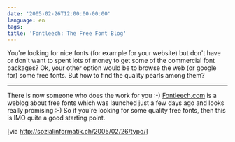 ```yaml
---
date: '2005-02-26T12:00:00-00:00'
language: en
tags:
title: 'Fontleech: The Free Font Blog'
---
```



You're looking for nice fonts (for example for your website) but don't have or don't want to spent lots of money to get some of the commercial font packages? Ok, your other option would be to browse the web (or google for) some free fonts. But how to find the quality pearls among them? 

-------------------------------



There is now someone who does the work for you :-) <a href="http://fontleech.com/">Fontleech.com</a> is a weblog about free fonts which was launched just a few days ago and looks really promising :-) So if you're looking for some quality free fonts, then this is IMO quite a good starting point.



[via <a href="http://sozialinformatik.ch/2005/02/26/typo/">http://sozialinformatik.ch/2005/02/26/typo/</a>]